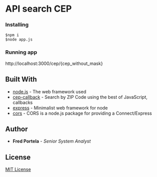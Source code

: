 # API search CEP

### Installing

```
$npm i
$node app.js
```

### Running app

http://localhost:3000/cep/{cep_without_mask}

## Built With

* [node.js](http://nodejs.org/) - The web framework used
* [cep-callback](https://github.com/otaviopace/cep-callback) - Search by ZIP Code using the best of JavaScript, callbacks
* [express](https://github.com/expressjs/express) - Minimalist web framework for node
* [cors](https://github.com/expressjs/cors) - CORS is a node.js package for providing a Connect/Express

## Author

* **Fred Portela** - *Senior System Analyst*

## License

[MIT License](http://www.opensource.org/licenses/mit-license.php)
